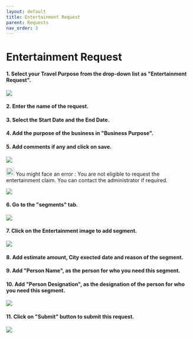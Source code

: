 ```yaml
---
layout: default
title: Entertainment Request
parent: Requests 
nav_order: 3
---
```


# Entertainment Request


#### 1. Select your Travel Purpose from the drop-down list as "Entertainment Request". 

<img src="{{ site.url }}{{ site.baseurl }}\assets\images\ent\ent1a.png">

#### 2. Enter the name of the request.

#### 3. Select the Start Date and the End Date.

#### 4. Add the purpose of the business in "Business Purpose".

#### 5. Add comments if any and click on save.

<img src="{{ site.url }}{{ site.baseurl }}\assets\images\ent\ent1.png">

<img src="{{ site.url }}{{ site.baseurl }}\assets\images\bulb.png"  height="22" width="22"> You might face an error : You are not eligible to request the entertainment claim. You can contact the administrator if required.

<img src="{{ site.url }}{{ site.baseurl }}\assets\images\ent\ent2.png">

#### 6. Go to the "segments" tab.

<img src="{{ site.url }}{{ site.baseurl }}\assets\images\ent\ent2a.png">

#### 7. Click on the Entertainment image to add segment.

<img src="{{ site.url }}{{ site.baseurl }}\assets\images\ent\ent3b.png">

#### 8. Add estimate amount, City exected date and reason of the segment.

#### 9. Add "Person Name", as the person for who you need this segment.

#### 10. Add "Person Designation", as the designation of the person for who you need this segment.

<img src="{{ site.url }}{{ site.baseurl }}\assets\images\ent\ent3.png">

#### 11. Click on "Submit" button to submit this request.

<img src="{{ site.url }}{{ site.baseurl }}\assets\images\ent\ent4.png">
